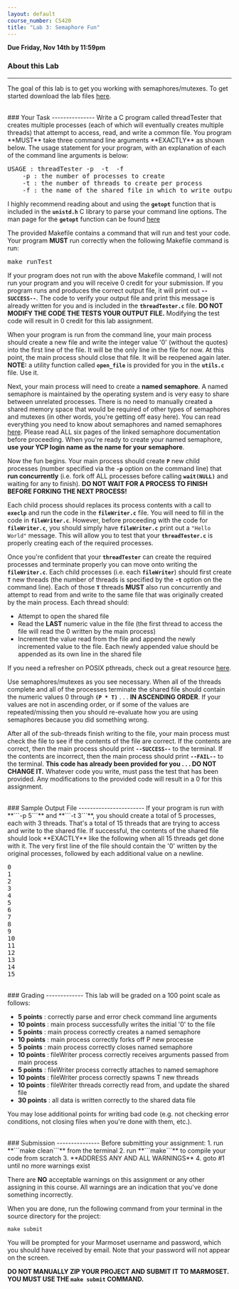 ```yaml
---
layout: default
course_number: CS420
title: "Lab 3: Semaphore Fun"
---
```


**Due Friday, Nov 14th by 11:59pm**

### About this Lab
------------------

The goal of this lab is to get you working with semaphores/mutexes.
To get started download the lab files [here]().


<br>
### Your Task
---------------
Write a C program called threadTester that creates multiple processes (each of which will eventually creates multiple threads) that attempt to access, read, and write a common file. You program **MUST** take three command line arguments **EXACTLY** as shown below. The usage statement for your program, with an explanation of each of the command line arguments is below:

<pre>
USAGE : threadTester -p <num_procs> -t <num_threads> -f <filename>
    -p : the number of processes to create
    -t : the number of threads to create per process
    -f : the name of the shared file in which to write output
</pre>

I highly recommend reading about and using the **```getopt```** function that is included in the **```unistd.h```** C library to parse your command line options. The man page for the **```getopt```** function can be found [here](http://pubs.opengroup.org/onlinepubs/009696899/functions/getopt.html#tag_03_234) 

The provided Makefile contains a command that will run and test your code. Your program **MUST** run correctly when the following Makefile command is run:

<pre>
make runTest
</pre>

If your program does not run with the above Makefile command, I will not run your program and you will receive 0 credit for your submission. If you program runs and produces the correct output file, it will print out **```--SUCCESS--```**. The code to verify your output file and print this message is already written for you and is included in the **```threadTester.c```** file. **DO NOT MODIFY THE CODE THE TESTS YOUR OUTPUT FILE.** Modifying the test code will result in 0 credit for this lab assignment. 

When your program is run from the command line, your main process should create a new file and write the integer value '0' (without the quotes) into the first line of the file. It will be the only line in the file for now. At this point, the main process should close that file. It will be reopened again later. **NOTE:** a utility function called **```open_file```** is provided for you in the **```utils.c```** file. Use it.

Next, your main process will need to create a **named semaphore**. A named semaphore is maintained by the operating system and is very easy to share between unrelated processes. There is no need to manually created a shared memory space that would be required of other types of semaphores and mutexes (in other words, you're getting off easy here). You can read everything you need to know about semaphores and named semaphores [here](http://www.linuxdevcenter.com/pub/a/linux/2007/05/24/semaphores-in-linux.html?page=1). Please read ALL six pages of the linked semaphore documentation before proceeding. When you're ready to create your named semaphore, **use your YCP login name as the name for your semaphore**. 


Now the fun begins. Your main process should create **```P```** new child processes (number specified via the **```-p```** option on the command line) that **run concurrently** (i.e. fork off ALL processes before calling **```wait(NULL)```** and waiting for any to finish). **DO NOT WAIT FOR A PROCESS TO FINISH BEFORE FORKING THE NEXT PROCESS!** 

Each child process should replaces its process contents with a call to **```execlp```** and run the code in the **```fileWriter.c```** file. You will need to fill in the code in **```fileWriter.c```**. However, before proceeding with the code for **```fileWriter.c```**, you should simply have **```fileWriter.c```** print out a ```"Hello World"``` message. This will allow you to test that your **```threadTester.c```** is properly creating each of the required processes. 

Once you're confident that your **```threadTester```** can create the required processes and terminate properly you can move onto writing the **```fileWriter.c```**. Each child processes (i.e. each **```fileWriter```**) should first create **```T```** new threads (the number of threads is specified by the **```-t```** option on the command line). Each of those **```T```** threads **MUST** also run concurrently and attempt to read from and write to the same file that was originally created by the main process. Each thread should: 

 - Attempt to open the shared file
 - Read the **LAST** numeric value in the file (the first thread to access the file will read the 0 written by the main process)
 - Increment the value read from the file and append the newly incremented value to the file. Each newly appended value should be appended as its own line in the shared file

If you need a refresher on POSIX pthreads, check out a great resource [here](https://computing.llnl.gov/tutorials/pthreads/). 

Use semaphores/mutexes as you see necessary. When all of the threads complete and all of the processes terminate the shared file should contain the numeric values 0 through **```(P * T)```** . . . **IN ASCENDING ORDER**. If your values are not in ascending order, or if some of the values are repeated/missing then you should re-evaluate how you are using semaphores because you did something wrong.


After all of the sub-threads finish writing to the file, your main process must check the file to see if the contents of the file are correct. If the contents are correct, then the main process should print **```--SUCCESS--```** to the terminal. If the contents are incorrect, then the main process should print **```--FAIL--```** to the terminal. **This code has already been provided for you . . . DO NOT CHANGE IT.** Whatever code you write, must pass the test that has been provided. Any modifications to the provided code will result in a 0 for this assignment.


<br>
### Sample Output File
-----------------------
If your program is run with **```-p 5```** and **```-t 3```**, you should create a total of 5 processes, each with 3 threads. That's a total of 15 threads that are trying to access and write to the shared file. If successful, the contents of the shared file should look **EXACTLY** like the following when all 15 threads get done with it. The very first line of the file should contain the '0' written by the original processes, followed by each additional value on a newline.

<pre>
0
1
2
3
4
5
6
7
8
9
10
11
12
13
14
15
</pre>


<br>
### Grading
-------------
This lab will be graded on a 100 point scale as follows: 

 - **5 points** : correctly parse and error check command line arguments
 - **10 points** : main process successfully writes the initial '0' to the file
 - **5 points** : main process correctly creates a named semaphore
 - **10 points** : main process correctly forks off P new processe
 - **5 points** : main process correctly closes named semaphore
 - **10 points** : fileWriter process correctly receives arguments passed from main process
 - **5 points** : fileWriter process correctly attaches to named semaphore
 - **10 points** : fileWriter process correctly spawns T new threads
 - **10 points** : fileWriter threads correctly read from, and update the shared file
 - **30 points** : all data is written correctly to the shared data file

You may lose additional points for writing bad code (e.g. not checking error conditions, not closing files when you're done with them, etc.).


<br>
### Submission
---------------
Before submitting your assignment:
 1. run **```make clean```** from the terminal
 2. run **```make```** to compile your code from scratch
 3. **ADDRESS ANY AND ALL WARNINGS**
 4. goto #1 until no more warnings exist

There are **NO** acceptable warnings on this assignment or any other assigning in this course. All warnings are an indication that you've done something incorrectly.



When you are done, run the following command from your terminal in the source directory for the project:

	make submit

You will be prompted for your Marmoset username and password,
which you should have received by email.  Note that your password will
not appear on the screen.

**DO NOT MANUALLY ZIP YOUR PROJECT AND SUBMIT IT TO MARMOSET.  
YOU MUST USE THE ```make submit``` COMMAND.**

